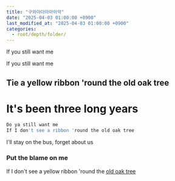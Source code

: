 ```yaml
---
title: "구와아아아아아악"
date: "2025-04-03 01:00:00 +0900"
last_modified_at: "2025-04-03 01:00:00 +0900"
categories: 
  - root/depth/folder/
---
```


If you still want me

If you still want me<br/>

## Tie a yellow ribbon 'round the old oak tree
# It's been three long years

```javascript
Do ya still want me
If I don't see a ribbon 'round the old oak tree
```

I'll stay on the bus, forget about us

### Put the blame on me


If I don't see a yellow ribbon 'round the [old oak tree](https://movingwoo.github.io)
